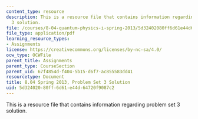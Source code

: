 ```yaml
---
content_type: resource
description: This is a resource file that contains information regarding problem set
  3 solution.
file: /courses/8-04-quantum-physics-i-spring-2013/5d32402080ff6d61e44d64720f9087c2_MIT8_04S13_ps3_sol.pdf
file_type: application/pdf
learning_resource_types:
- Assignments
license: https://creativecommons.org/licenses/by-nc-sa/4.0/
ocw_type: OCWFile
parent_title: Assignments
parent_type: CourseSection
parent_uid: 67f4854d-f404-5b15-d6f7-ac855583dd41
resourcetype: Document
title: 8.04 Spring 2013, Problem Set 3 Solution
uid: 5d324020-80ff-6d61-e44d-64720f9087c2
---
```

This is a resource file that contains information regarding problem set 3 solution.